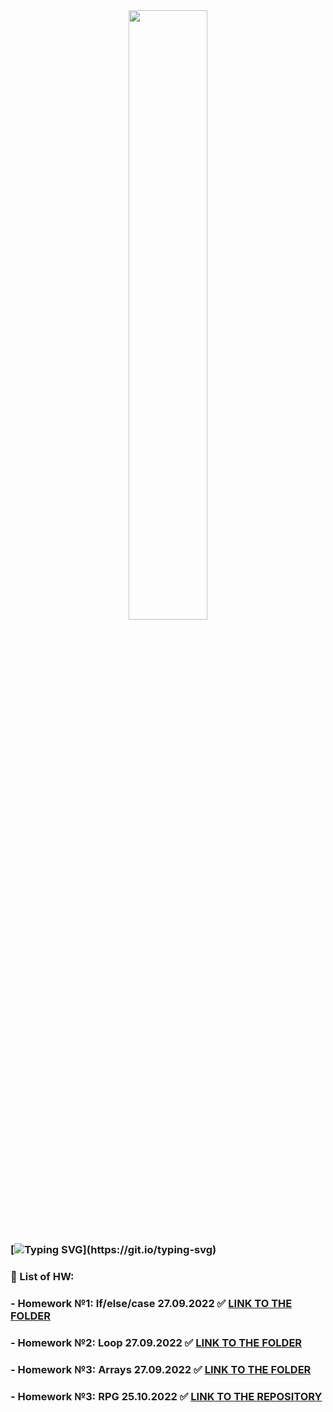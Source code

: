 <div align="center">
<img src="https://www.softserveinc.com/cdn/img/press/regional/news/SS-logo.PNG" align="center" style="width: 50%" />
</div>  
  
### [![Typing SVG](https://readme-typing-svg.herokuapp.com?color=%2336BCF7&lines=SoftServe+HomeWorks:)](https://git.io/typing-svg)
  

### 🔭 List of HW:  
  

### - Homework №1: If/else/case 27.09.2022 ✅  [LINK TO THE FOLDER](https://github.com/Maslyna/Java-Homework/blob/master/src/Homework1)
### - Homework №2: Loop 27.09.2022 ✅  [LINK TO THE FOLDER](https://github.com/Maslyna/Java-Homework/blob/master/src/Homework2)
### - Homework №3: Arrays 27.09.2022 ✅  [LINK TO THE FOLDER](https://github.com/Maslyna/Java-Homework/blob/master/src/Homework3)
### - Homework №3: RPG 25.10.2022 ✅  [LINK TO THE REPOSITORY](https://github.com/Maslyna/SoftserveLittleRPG)
